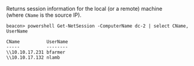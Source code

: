 Returns session information for the local (or a remote) machine (where `CName` is the source IP).
```shell
beacon> powershell Get-NetSession -ComputerName dc-2 | select CName, UserName

CName          UserName
-----          --------
\\10.10.17.231 bfarmer 
\\10.10.17.132 nlamb
```
